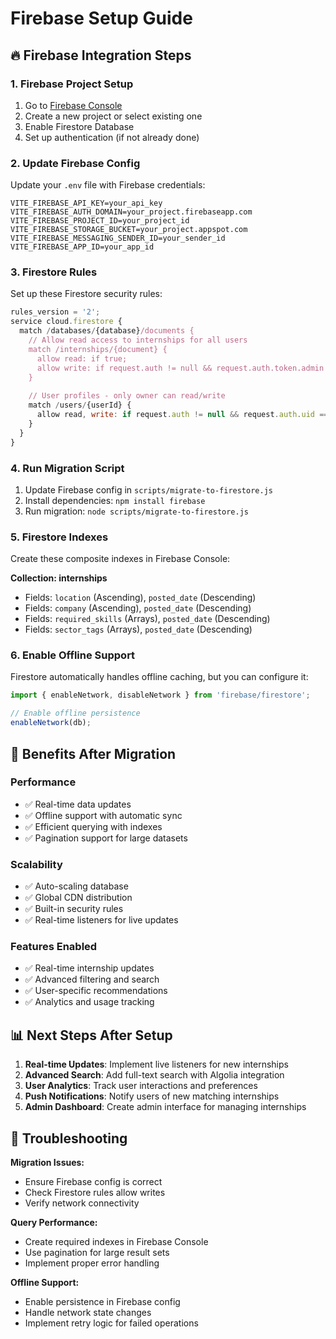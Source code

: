 # Firebase Setup Guide

## 🔥 Firebase Integration Steps

### 1. Firebase Project Setup
1. Go to [Firebase Console](https://console.firebase.google.com/)
2. Create a new project or select existing one
3. Enable Firestore Database
4. Set up authentication (if not already done)

### 2. Update Firebase Config
Update your `.env` file with Firebase credentials:
```env
VITE_FIREBASE_API_KEY=your_api_key
VITE_FIREBASE_AUTH_DOMAIN=your_project.firebaseapp.com
VITE_FIREBASE_PROJECT_ID=your_project_id
VITE_FIREBASE_STORAGE_BUCKET=your_project.appspot.com
VITE_FIREBASE_MESSAGING_SENDER_ID=your_sender_id
VITE_FIREBASE_APP_ID=your_app_id
```

### 3. Firestore Rules
Set up these Firestore security rules:
```javascript
rules_version = '2';
service cloud.firestore {
  match /databases/{database}/documents {
    // Allow read access to internships for all users
    match /internships/{document} {
      allow read: if true;
      allow write: if request.auth != null && request.auth.token.admin == true;
    }
    
    // User profiles - only owner can read/write
    match /users/{userId} {
      allow read, write: if request.auth != null && request.auth.uid == userId;
    }
  }
}
```

### 4. Run Migration Script
1. Update Firebase config in `scripts/migrate-to-firestore.js`
2. Install dependencies: `npm install firebase`
3. Run migration: `node scripts/migrate-to-firestore.js`

### 5. Firestore Indexes
Create these composite indexes in Firebase Console:

**Collection: internships**
- Fields: `location` (Ascending), `posted_date` (Descending)
- Fields: `company` (Ascending), `posted_date` (Descending)  
- Fields: `required_skills` (Arrays), `posted_date` (Descending)
- Fields: `sector_tags` (Arrays), `posted_date` (Descending)

### 6. Enable Offline Support
Firestore automatically handles offline caching, but you can configure it:
```typescript
import { enableNetwork, disableNetwork } from 'firebase/firestore';

// Enable offline persistence
enableNetwork(db);
```

## 🚀 Benefits After Migration

### Performance
- ✅ Real-time data updates
- ✅ Offline support with automatic sync
- ✅ Efficient querying with indexes
- ✅ Pagination support for large datasets

### Scalability  
- ✅ Auto-scaling database
- ✅ Global CDN distribution
- ✅ Built-in security rules
- ✅ Real-time listeners for live updates

### Features Enabled
- ✅ Real-time internship updates
- ✅ Advanced filtering and search
- ✅ User-specific recommendations
- ✅ Analytics and usage tracking

## 📊 Next Steps After Setup

1. **Real-time Updates**: Implement live listeners for new internships
2. **Advanced Search**: Add full-text search with Algolia integration
3. **User Analytics**: Track user interactions and preferences
4. **Push Notifications**: Notify users of new matching internships
5. **Admin Dashboard**: Create admin interface for managing internships

## 🔧 Troubleshooting

**Migration Issues:**
- Ensure Firebase config is correct
- Check Firestore rules allow writes
- Verify network connectivity

**Query Performance:**
- Create required indexes in Firebase Console
- Use pagination for large result sets
- Implement proper error handling

**Offline Support:**
- Enable persistence in Firebase config
- Handle network state changes
- Implement retry logic for failed operations